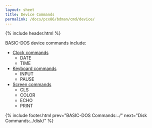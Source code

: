 ```yaml
---
layout: sheet
title: Device Commands
permalink: /docs/pcx86/bdman/cmd/device/
---
```


{% include header.html %}

BASIC-DOS device commands include:

- [Clock commands](clock/)
  - DATE
  - TIME
- [Keyboard commands](keyboard/)
  - INPUT
  - PAUSE
- [Screen commands](screen/)
  - CLS
  - COLOR
  - ECHO
  - PRINT

{% include footer.html prev="BASIC-DOS Commands:../" next="Disk Commands:../disk/" %}
